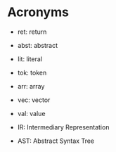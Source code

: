 # Acronyms

- ret: return

- abst: abstract

- lit: literal

- tok: token

- arr: array

- vec: vector

- val: value

- IR: Intermediary Representation

- AST: Abstract Syntax Tree
